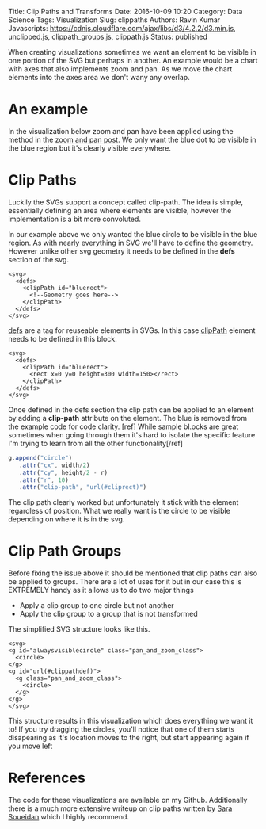 Title: Clip Paths and Transforms
Date: 2016-10-09 10:20
Category: Data Science
Tags: Visualization
Slug: clippaths 
Authors: Ravin Kumar
Javascripts: https://cdnjs.cloudflare.com/ajax/libs/d3/4.2.2/d3.min.js, unclipped.js, clippath_groups.js, clippath.js
Status: published

When creating visualizations sometimes we want an element to be visible 
in one portion of the SVG but perhaps in another. An example would be a chart
with axes that also implements zoom and pan. As we move the chart elements
into the axes area we don't wany any overlap.

# An example
In the visualization below zoom and pan have been applied using the method in
the [zoom and pan post]({filename}ImplementingD3Zoom.md). We only want the blue
dot to be visible in the blue region but it's clearly visible everywhere.

<div id="unclipped"></div>

# Clip Paths
Luckily the SVGs support a concept called clip-path. The idea is simple,
essentially defining an area where elements are visible, however the implementation
is a bit more convoluted.  
  
In our example above we only wanted the blue circle to be visible in the blue 
region. As with nearly everything in SVG we'll have to define the geometry.
However unlike other svg geometry it needs to be defined in the **defs**
section of the svg.
```SVG
<svg>
  <defs>
    <clipPath id="bluerect">
      <!--Geometry goes here-->
    </clipPath>
  </defs> 
</svg>
```

[defs](https://developer.mozilla.org/en-US/docs/Web/SVG/Element/defs)
are a tag for reuseable elements in SVGs. In this case 
[clipPath](https://developer.mozilla.org/en-US/docs/Web/SVG/Element/clipPath)
element needs to be defined in this block.


```SVG
<svg>
  <defs>
    <clipPath id="bluerect">
      <rect x=0 y=0 height=300 width=150></rect>
    </clipPath>
  </defs> 
</svg>
```

Once defined in the defs section the clip path can be applied to an element
by adding a **clip-path** attribute on the element. The blue is removed
from the example code for code clarity. 
[ref] While sample bl.ocks are great sometimes when going through them
it's hard to isolate the specific feature I'm trying to learn
from all the other functionality[/ref]

```javascript
g.append("circle")
   .attr("cx", width/2)
   .attr("cy", height/2 - r)
   .attr("r", 10)
   .attr("clip-path", "url(#cliprect)")
```

<div id="staticclipped"></div>
The clip path clearly worked but unfortunately it stick with the element
regardless of position. What we really want is the circle to be visible
depending on where it is in the svg.

# Clip Path Groups
Before fixing the issue above it should be mentioned that clip paths 
can also be applied to groups. There are a lot of uses for it but in our 
case this is EXTREMELY handy as it allows us to do two major things

* Apply a clip group to one circle but not another
* Apply the clip group to a group that is not transformed

The simplified SVG structure looks like this.

```SVG
<svg>
<g id="alwaysvisiblecircle" class="pan_and_zoom_class">
  <circle>
</g>
<g id="url(#clippathdef)">
  <g class="pan_and_zoom_class">
    <circle>
  </g>
</g>
</svg>
```

<div id="clipped"></div>

This structure results in this visualization which does everything we want it
to! If you try dragging the circles, you'll notice that one of them starts
disapearing as it's location moves to the right, but start appearing again
if you move left

# References
The code for these visualizations are available on my Github. Additionally
there is a much more extensive writeup on clip paths written by
[Sara Soueidan](https://sarasoueidan.com/blog/css-svg-clipping/) which
I highly recommend. 



